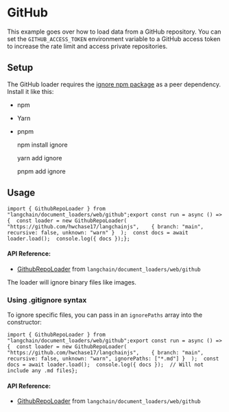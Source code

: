 GitHub
======

This example goes over how to load data from a GitHub repository. You can set the `GITHUB_ACCESS_TOKEN` environment variable to a GitHub access token to increase the rate limit and access private repositories.

Setup[​](#setup "Direct link to Setup")
---------------------------------------

The GitHub loader requires the [ignore npm package](https://www.npmjs.com/package/ignore) as a peer dependency. Install it like this:

*   npm
*   Yarn
*   pnpm

    npm install ignore

    yarn add ignore

    pnpm add ignore

Usage[​](#usage "Direct link to Usage")
---------------------------------------

    import { GithubRepoLoader } from "langchain/document_loaders/web/github";export const run = async () => {  const loader = new GithubRepoLoader(    "https://github.com/hwchase17/langchainjs",    { branch: "main", recursive: false, unknown: "warn" }  );  const docs = await loader.load();  console.log({ docs });};

#### API Reference:

*   [GithubRepoLoader](/docs/api/document_loaders_web_github/classes/GithubRepoLoader) from `langchain/document_loaders/web/github`

The loader will ignore binary files like images.

### Using .gitignore syntax[​](#using-gitignore-syntax "Direct link to Using .gitignore syntax")

To ignore specific files, you can pass in an `ignorePaths` array into the constructor:

    import { GithubRepoLoader } from "langchain/document_loaders/web/github";export const run = async () => {  const loader = new GithubRepoLoader(    "https://github.com/hwchase17/langchainjs",    { branch: "main", recursive: false, unknown: "warn", ignorePaths: ["*.md"] }  );  const docs = await loader.load();  console.log({ docs });  // Will not include any .md files};

#### API Reference:

*   [GithubRepoLoader](/docs/api/document_loaders_web_github/classes/GithubRepoLoader) from `langchain/document_loaders/web/github`